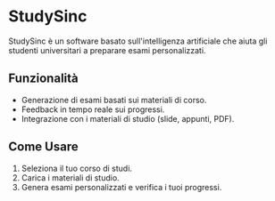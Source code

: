 # StudySinc

StudySinc è un software basato sull'intelligenza artificiale che aiuta gli studenti universitari a preparare esami personalizzati.

## Funzionalità
- Generazione di esami basati sui materiali di corso.
- Feedback in tempo reale sui progressi.
- Integrazione con i materiali di studio (slide, appunti, PDF).

## Come Usare
1. Seleziona il tuo corso di studi.
2. Carica i materiali di studio.
3. Genera esami personalizzati e verifica i tuoi progressi.